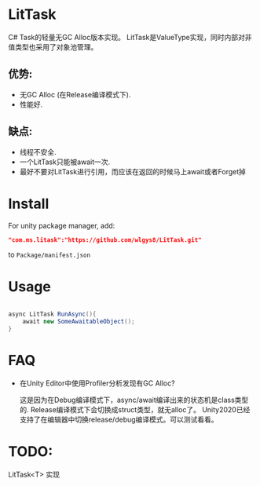 # LitTask

C# Task的轻量无GC Alloc版本实现。
LitTask是ValueType实现，同时内部对非值类型也采用了对象池管理。

## 优势:

* 无GC Alloc (在Release编译模式下).
* 性能好.

## 缺点:

* 线程不安全.
* 一个LitTask只能被await一次.
* 最好不要对LitTask进行引用，而应该在返回的时候马上await或者Forget掉


# Install

For unity package manager, add:

```json
"com.ms.litask":"https://github.com/wlgys8/LitTask.git"
```

to `Package/manifest.json`

# Usage

```csharp

async LitTask RunAsync(){
    await new SomeAwaitableObject();
}


```

# FAQ

* 在Unity Editor中使用Profiler分析发现有GC Alloc?
    
  这是因为在Debug编译模式下，async/await编译出来的状态机是class类型的. Release编译模式下会切换成struct类型，就无alloc了。
  Unity2020已经支持了在编辑器中切换release/debug编译模式。可以测试看看。



# TODO:

LitTask\<T> 实现
